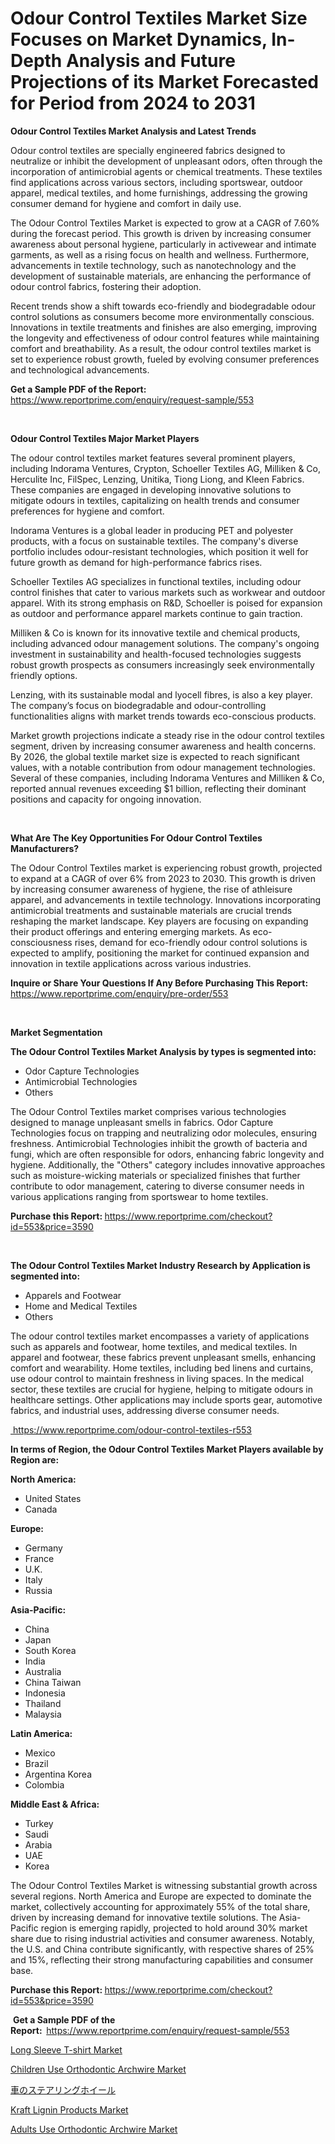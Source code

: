 <p><h1>Odour Control Textiles Market Size Focuses on Market Dynamics, In-Depth Analysis and Future Projections of its Market Forecasted for Period from 2024 to 2031</h1></p><p><strong>Odour Control Textiles Market Analysis and Latest Trends</strong></p>
<p><p>Odour control textiles are specially engineered fabrics designed to neutralize or inhibit the development of unpleasant odors, often through the incorporation of antimicrobial agents or chemical treatments. These textiles find applications across various sectors, including sportswear, outdoor apparel, medical textiles, and home furnishings, addressing the growing consumer demand for hygiene and comfort in daily use.</p><p>The Odour Control Textiles Market is expected to grow at a CAGR of 7.60% during the forecast period. This growth is driven by increasing consumer awareness about personal hygiene, particularly in activewear and intimate garments, as well as a rising focus on health and wellness. Furthermore, advancements in textile technology, such as nanotechnology and the development of sustainable materials, are enhancing the performance of odour control fabrics, fostering their adoption.</p><p>Recent trends show a shift towards eco-friendly and biodegradable odour control solutions as consumers become more environmentally conscious. Innovations in textile treatments and finishes are also emerging, improving the longevity and effectiveness of odour control features while maintaining comfort and breathability. As a result, the odour control textiles market is set to experience robust growth, fueled by evolving consumer preferences and technological advancements.</p></p>
<p><strong>Get a Sample PDF of the Report:&nbsp;</strong> <a href="https://www.reportprime.com/enquiry/request-sample/553">https://www.reportprime.com/enquiry/request-sample/553</a></p>
<p>&nbsp;</p>
<p><strong>Odour Control Textiles Major Market Players</strong></p>
<p><p>The odour control textiles market features several prominent players, including Indorama Ventures, Crypton, Schoeller Textiles AG, Milliken & Co, Herculite Inc, FilSpec, Lenzing, Unitika, Tiong Liong, and Kleen Fabrics. These companies are engaged in developing innovative solutions to mitigate odours in textiles, capitalizing on health trends and consumer preferences for hygiene and comfort.</p><p>Indorama Ventures is a global leader in producing PET and polyester products, with a focus on sustainable textiles. The company's diverse portfolio includes odour-resistant technologies, which position it well for future growth as demand for high-performance fabrics rises.</p><p>Schoeller Textiles AG specializes in functional textiles, including odour control finishes that cater to various markets such as workwear and outdoor apparel. With its strong emphasis on R&D, Schoeller is poised for expansion as outdoor and performance apparel markets continue to gain traction.</p><p>Milliken & Co is known for its innovative textile and chemical products, including advanced odour management solutions. The company's ongoing investment in sustainability and health-focused technologies suggests robust growth prospects as consumers increasingly seek environmentally friendly options.</p><p>Lenzing, with its sustainable modal and lyocell fibres, is also a key player. The company’s focus on biodegradable and odour-controlling functionalities aligns with market trends towards eco-conscious products.</p><p>Market growth projections indicate a steady rise in the odour control textiles segment, driven by increasing consumer awareness and health concerns. By 2026, the global textile market size is expected to reach significant values, with a notable contribution from odour management technologies. Several of these companies, including Indorama Ventures and Milliken & Co, reported annual revenues exceeding $1 billion, reflecting their dominant positions and capacity for ongoing innovation.</p></p>
<p>&nbsp;</p>
<p><strong>What Are The Key Opportunities For Odour Control Textiles Manufacturers?</strong></p>
<p><p>The Odour Control Textiles market is experiencing robust growth, projected to expand at a CAGR of over 6% from 2023 to 2030. This growth is driven by increasing consumer awareness of hygiene, the rise of athleisure apparel, and advancements in textile technology. Innovations incorporating antimicrobial treatments and sustainable materials are crucial trends reshaping the market landscape. Key players are focusing on expanding their product offerings and entering emerging markets. As eco-consciousness rises, demand for eco-friendly odour control solutions is expected to amplify, positioning the market for continued expansion and innovation in textile applications across various industries.</p></p>
<p><strong>Inquire or Share Your Questions If Any Before Purchasing This Report:</strong> <a href="https://www.reportprime.com/enquiry/pre-order/553">https://www.reportprime.com/enquiry/pre-order/553</a></p>
<p>&nbsp;</p>
<p><strong>Market Segmentation</strong></p>
<p><strong>The Odour Control Textiles Market Analysis by types is segmented into:</strong></p>
<p><ul><li>Odor Capture Technologies</li><li>Antimicrobial Technologies</li><li>Others</li></ul></p>
<p><p>The Odour Control Textiles market comprises various technologies designed to manage unpleasant smells in fabrics. Odor Capture Technologies focus on trapping and neutralizing odor molecules, ensuring freshness. Antimicrobial Technologies inhibit the growth of bacteria and fungi, which are often responsible for odors, enhancing fabric longevity and hygiene. Additionally, the "Others" category includes innovative approaches such as moisture-wicking materials or specialized finishes that further contribute to odor management, catering to diverse consumer needs in various applications ranging from sportswear to home textiles.</p></p>
<p><strong>Purchase this Report:&nbsp;</strong><a href="https://www.reportprime.com/checkout?id=553&price=3590">https://www.reportprime.com/checkout?id=553&price=3590</a></p>
<p>&nbsp;</p>
<p><strong>The Odour Control Textiles Market Industry Research by Application is segmented into:</strong></p>
<p><ul><li>Apparels and Footwear</li><li>Home and Medical Textiles</li><li>Others</li></ul></p>
<p><p>The odour control textiles market encompasses a variety of applications such as apparels and footwear, home textiles, and medical textiles. In apparel and footwear, these fabrics prevent unpleasant smells, enhancing comfort and wearability. Home textiles, including bed linens and curtains, use odour control to maintain freshness in living spaces. In the medical sector, these textiles are crucial for hygiene, helping to mitigate odours in healthcare settings. Other applications may include sports gear, automotive fabrics, and industrial uses, addressing diverse consumer needs.</p></p>
<p><a href="https://www.reportprime.com/odour-control-textiles-r553">&nbsp;https://www.reportprime.com/odour-control-textiles-r553</a></p>
<p><strong>In terms of Region, the Odour Control Textiles Market Players available by Region are:</strong></p>
<p>
    <p> <strong> North America: </strong>
        <ul>
            <li>United States</li>
            <li>Canada</li>
        </ul>
        </p> 
    <p> <strong> Europe: </strong>
        <ul>
            <li>Germany</li>
            <li>France</li>
            <li>U.K.</li>
            <li>Italy</li>
            <li>Russia</li>
        </ul>
        </p> 
    <p> <strong> Asia-Pacific: </strong>
        <ul>
            <li>China</li>
            <li>Japan</li>
            <li>South Korea</li>
            <li>India</li>
            <li>Australia</li>
            <li>China Taiwan</li>
            <li>Indonesia</li>
            <li>Thailand</li>
            <li>Malaysia</li>
        </ul>
        </p> 
    <p> <strong> Latin America: </strong>
        <ul>
            <li>Mexico</li>
            <li>Brazil</li>
            <li>Argentina Korea</li>
            <li>Colombia</li>
        </ul>
        </p> 
    <p> <strong> Middle East & Africa: </strong>
        <ul>
            <li>Turkey</li>
            <li>Saudi</li>
            <li>Arabia</li>
            <li>UAE</li>
            <li>Korea</li>
        </ul>
    </p>
    </p>
<p><p>The Odour Control Textiles Market is witnessing substantial growth across several regions. North America and Europe are expected to dominate the market, collectively accounting for approximately 55% of the total share, driven by increasing demand for innovative textile solutions. The Asia-Pacific region is emerging rapidly, projected to hold around 30% market share due to rising industrial activities and consumer awareness. Notably, the U.S. and China contribute significantly, with respective shares of 25% and 15%, reflecting their strong manufacturing capabilities and consumer base.</p></p>
<p><strong>Purchase this Report: </strong><a href="https://www.reportprime.com/checkout?id=553&price=3590">https://www.reportprime.com/checkout?id=553&price=3590</a></p>
<p>&nbsp;<strong>Get a Sample PDF of the Report:&nbsp;&nbsp;</strong><a href="https://www.reportprime.com/enquiry/request-sample/553">https://www.reportprime.com/enquiry/request-sample/553</a></p>
<p><strong></strong></p>
<p><p><a href="https://www.linkedin.com/pulse/market-forecast-global-long-sleeve-t-shirt-trends-impact-analysis-0dlyf?trackingId=HtLFdNnaTBazANzEM03CFw%3D%3D">Long Sleeve T-shirt Market</a></p><p><a href="https://issuu.com/reportprime-2/docs/children-use-orthodontic-archwire-m_a8b92c13061ad0">Children Use Orthodontic Archwire Market</a></p><p><a href="https://medium.com/@leigh4852023/%E5%85%88%E9%A7%86%E7%9A%84%E3%81%AA%E6%88%90%E9%95%B7-%E3%82%B0%E3%83%AD%E3%83%BC%E3%83%90%E3%83%AB%E8%87%AA%E5%8B%95%E8%BB%8A%E3%82%B9%E3%83%86%E3%82%A2%E3%83%AA%E3%83%B3%E3%82%B0%E3%83%9B%E3%82%A4%E3%83%BC%E3%83%AB%E5%B8%82%E5%A0%B4%E3%81%AE%E3%83%80%E3%82%A4%E3%83%8A%E3%83%9F%E3%82%AF%E3%82%B9%E5%88%86%E6%9E%90-2024-2031-aef37f3b59a7">車のステアリングホイール</a></p><p><a href="https://github.com/vimar16th/Market-Research-Report-List-6/blob/main/kraft-lignin-products-market.md">Kraft Lignin Products Market</a></p><p><a href="https://issuu.com/reportprime-2/docs/adults-use-orthodontic-archwire-mar_9d1a108cc7c4e1">Adults Use Orthodontic Archwire Market</a></p></p>